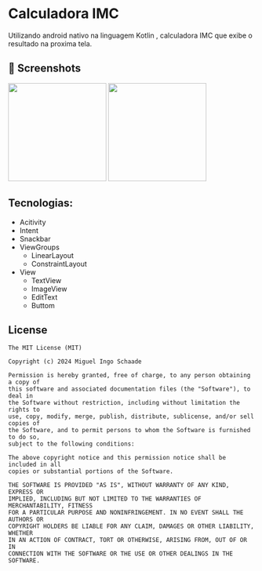 # Calculadora IMC
Utilizando android nativo na linguagem Kotlin , calculadora IMC que exibe o resultado na proxima tela.

## :camera_flash: Screenshots
<!-- You can add more screenshots here if you like -->
<img src="https://github.com/user-attachments/assets/76baba7c-7782-4640-8195-d3acfa2622ed" width=200/> <img src="https://github.com/user-attachments/assets/ec17f3bf-f2b2-4c15-ae89-3f5233e6e153" width="200"/>

## Tecnologias:
- Acitivity
- Intent
- Snackbar
- ViewGroups
  - LinearLayout
  - ConstraintLayout
- View
  - TextView
  - ImageView
  - EditText
  - Buttom

## License
```
The MIT License (MIT)

Copyright (c) 2024 Miguel Ingo Schaade

Permission is hereby granted, free of charge, to any person obtaining a copy of
this software and associated documentation files (the "Software"), to deal in
the Software without restriction, including without limitation the rights to
use, copy, modify, merge, publish, distribute, sublicense, and/or sell copies of
the Software, and to permit persons to whom the Software is furnished to do so,
subject to the following conditions:

The above copyright notice and this permission notice shall be included in all
copies or substantial portions of the Software.

THE SOFTWARE IS PROVIDED "AS IS", WITHOUT WARRANTY OF ANY KIND, EXPRESS OR
IMPLIED, INCLUDING BUT NOT LIMITED TO THE WARRANTIES OF MERCHANTABILITY, FITNESS
FOR A PARTICULAR PURPOSE AND NONINFRINGEMENT. IN NO EVENT SHALL THE AUTHORS OR
COPYRIGHT HOLDERS BE LIABLE FOR ANY CLAIM, DAMAGES OR OTHER LIABILITY, WHETHER
IN AN ACTION OF CONTRACT, TORT OR OTHERWISE, ARISING FROM, OUT OF OR IN
CONNECTION WITH THE SOFTWARE OR THE USE OR OTHER DEALINGS IN THE SOFTWARE.
```
